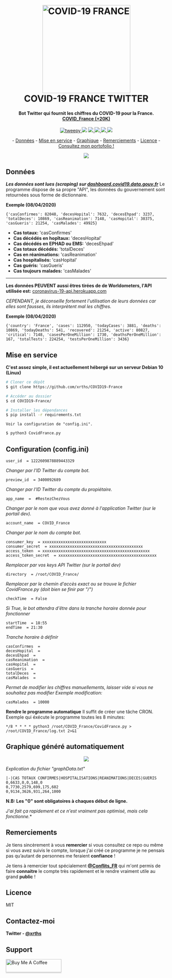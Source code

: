 <h1 align="center">
  <br>
  <a href="www.xrths.fr"><img src="https://i.ibb.co/QPLPSNn/t-l-chargement-2.png)" alt="COVID-19 FRANCE" width="275"></a>
  <br>
  COVID-19 FRANCE TWITTER
  <br>
</h1>

<h4 align="center">Bot Twitter qui fournit les chiffres du COVID-19 pour la France. 
<br>
<a href="https://twitter.com/COVID_France" target="_blank">COVID_France (+20K)</a></h4>

<p align="center">
  <a href="https://badge.fury.io/py/tweepy">
    <img src="https://badge.fury.io/py/tweepy.svg"
         alt="tweepy">
  </a>
  <a href="https://badge.fury.io/py/matplotlib"><img src="https://badge.fury.io/py/matplotlib.svg"></a>
  <a href="https://badge.fury.io/py/numpy">
      <img src="https://badge.fury.io/py/numpy.svg">
  </a>
  <a href="https://badge.fury.io/py/csv">
    <img src="https://badge.fury.io/py/csv.svg">
  </a>
    <a href="https://badge.fury.io/py/BeautifulSoup">
    <img src="https://badge.fury.io/py/BeautifulSoup.svg">
  </a>
    </a>
    <a href="https://badge.fury.io/py/requests">
    <img src="https://badge.fury.io/py/requests.svg">
  </a>
</p>

<p align="center">-
  <a href="#données">Données</a> -
  <a href="#mise-en-service">Mise en service</a> -
  <a href="#graphique-généré-automatiquement">Graphique</a> -
  <a href="#remerciements">Remerciements</a> -
  <a href="#licence">Licence</a> -
  <br>
  <a href="https://www.xrths.fr">Consultez mon portofolio !</a> 
</p>

<p align="center">
  <img src="https://i.ibb.co/M58RZFz/screely-1586216563483.png">
</p>

## Données
***Les données sont lues (scraping) sur [dashboard.covid19.data.gouv.fr](https://dashboard.covid19.data.gouv.fr/)***
Le programme dispose de sa propre "API", les données du gouvernement sont retournées sous forme de dictionnaire.

**Exemple (08/04/2020)**

    {'casConfirmes': 82048, 'decesHopital': 7632, 'decesEhpad': 3237, 'totalDeces': 10869, 'casReanimation': 7148, 'casHopital': 30375, 'casGueris': 21254, 'casMalades': 49925} 

* **Cas totaux:** 'casConfirmes'
* **Cas décédés en hopîtaux:** 'decesHopital'
* **Cas décédés en EPHAD ou EMS:** 'decesEhpad'
* **Cas totaux décédés:** 'totalDeces'
* **Cas en réanimations:** 'casReanimation'
* **Cas hospitalisés:** 'casHopital'
* **Cas guéris:** 'casGueris'
* **Cas toujours malades:** 'casMalades'
---

**Les données PEUVENT aussi êtres tirées de de Worldometers, l'API utilisée est:** 
[coronavirus-19-api.herokuapp.com]([https://coronavirus-19-api.herokuapp.com/countries/france](https://coronavirus-19-api.herokuapp.com/countries/france))

*CEPENDANT, je déconseille fortement l'utilisation de leurs données car elles sont fausses, ils interprètent mal les chiffres.*


**Exemple (08/04/2020)**

    {'country': 'France', 'cases': 112950, 'todayCases': 3881, 'deaths': 10869, 'todayDeaths': 541, 'recovered': 21254, 'active': 80827, 'critical': 7148, 'casesPerOneMillion': 1730, 'deathsPerOneMillion': 167, 'totalTests': 224254, 'testsPerOneMillion': 3436}

## Mise en service

**C'est assez simple, il est actuellement hébergé sur un serveur Debian 10 (Linux)**

```bash
# Cloner ce dépôt
$ git clone https://github.com/xrths/COVID19-France
```
```bash
# Accéder au dossier
$ cd COVID19-France/
```
```bash
# Installer les dépendances
$ pip install -r requirements.txt
```

    Voir la configuration de "config.ini".

```bash
$ python3 CovidFrance.py
```

## Configuration (config.ini)

    user_id  = 1222609878889443329
    
*Changer par l'ID Twitter du compte bot.*

    preview_id  = 3400092689
 *Changer par l'ID Twitter du compte du propiétaire.*

    app_name  =  #RestezChezVous
*Changer par le nom que vous avez donné à l'application Twitter (sur le portail dev).*

    account_name  = COVID_France
 *Changer par le nom du compte bot.*

    consumer_key  = xxxxxxxxxxxxxxxxxxxxxxxxxxxx
    consumer_secret  = xxxxxxxxxxxxxxxxxxxxxxxxxxxxxxxxxxxxxxxxx
    access_token  = xxxxxxxxxxxxxxxxxxxxxxxxxxxxxxxxxxxxxxxxxxxxxxx
    access_token_secret  = xxxxxxxxxxxxxxxxxxxxxxxxxxxxxxxxxxxxxxxxxxx
*Remplacer par vos keys API Twitter (sur le portail dev)*

    directory  = /root/COVID_France/
 *Remplacer par le chemin d'accès exact ou se trouve le fichier CovidFrance.py (doit bien se finir par "/")*

    checkTime  = False
*Si True, le bot attendra d'être  dans la tranche horaire donnée pour fonctionner*

    startTime  = 18:55
    endTime  = 21:30
*Tranche horaire à définir*

    casConfirmes  =
    decesHopital  =
    decesEhpad  =
    casReanimation  =
    casHopital  =
    casGueris  =
    totalDeces  =
    casMalades  =
    
*Permet de modifier les chiffres manuellements, laisser vide si vous ne souhaitez pas modifier
Exemple modification:*

    casMalades  = 10000
    
**Rendre le programme automatique**
Il suffit de créer une tâche CRON.
Exemple qui éxécute le programme toutes les 8 minutes:

    */8 * * * * python3 /root/COVID_France/CovidFrance.py > /root/COVID_France/log.txt 2>&1

## Graphique généré automatiquement
<p align="center">
  <img src="https://i.ibb.co/kBmpg9N/screely-1586813342524.png">
</p>

*Explication du fichier "graphData.txt"*

    |-|CAS TOTAUX CONFIRMES|HOSPITALISATIONS|REANIMATIONS|DECES|GUERIS
    0,6633,0,0,148,0 
    0,7730,2579,699,175,602
    0,9134,3626,931,264,1000

**N.B: Les "0" sont obligatoires à chaques début de ligne.** 

*J'ai fait ça rapidement et ce n'est vraiment pas optimisé, mais cela fonctionne.**

## Remerciements

Je tiens sincèrement à vous **remercier** si vous consultez ce repo ou même si vous avez suivis le compte, lorsque j'ai créé ce programme je ne pensais pas qu’autant de personnes me feraient **confiance** ! 

Je tiens à remercier tout spécialement **[@Conflits_FR](https://twitter.com/Conflits_FR)** qui m'ont permis de faire **connaitre** le compte très rapidement et le rendre vraiment utile au grand **public** !


## Licence
MIT

## Contactez-moi
**Twitter - [@xrths](https://twitter.com/xrths)**

## Support
<a href="https://www.buymeacoffee.com/xrths" target="_blank"><img src="https://www.buymeacoffee.com/assets/img/custom_images/purple_img.png" alt="Buy Me A Coffee" style="height: 41px !important;width: 174px !important;box-shadow: 0px 3px 2px 0px rgba(190, 190, 190, 0.5) !important;-webkit-box-shadow: 0px 3px 2px 0px rgba(190, 190, 190, 0.5) !important;" ></a>
